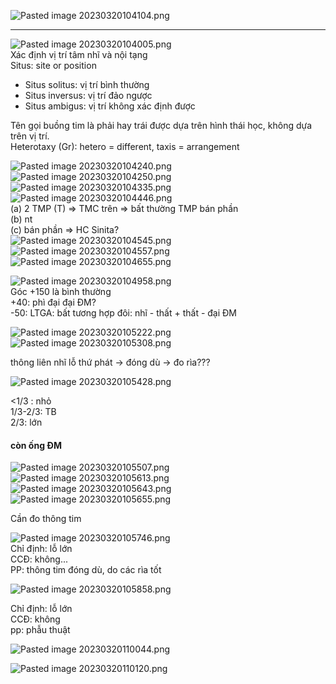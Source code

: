 ![Pasted image 20230320104104.png](../../../../../200%20Files/image/Pasted%20image%2020230320104104.png)  
  
---  
![Pasted image 20230320104005.png](../../../../../200%20Files/image/Pasted%20image%2020230320104005.png)  
Xác định vị trí tâm nhĩ và nội tạng  
Situs: site or position   
- Situs solitus: vị trí bình thường  
- Situs inversus: vị trí đảo ngược  
- Situs ambigus: vị trí không xác định được  
  
Tên gọi buồng tim là phải hay trái được dựa trên hình thái học, không dựa trên vị trí.  
Heterotaxy (Gr): hetero = different, taxis = arrangement  
  
![Pasted image 20230320104240.png](../../../../../200%20Files/image/Pasted%20image%2020230320104240.png)  
![Pasted image 20230320104250.png](../../../../../200%20Files/image/Pasted%20image%2020230320104250.png)  
![Pasted image 20230320104335.png](../../../../../200%20Files/image/Pasted%20image%2020230320104335.png)  
![Pasted image 20230320104446.png](../../../../../200%20Files/image/Pasted%20image%2020230320104446.png)  
(a) 2 TMP (T) => TMC trên => bất thường TMP bán phần  
(b) nt  
(c) bán phần => HC Sinita?  
![Pasted image 20230320104545.png](../../../../../200%20Files/image/Pasted%20image%2020230320104545.png)  
![Pasted image 20230320104557.png](../../../../../200%20Files/image/Pasted%20image%2020230320104557.png)  
![Pasted image 20230320104655.png](../../../../../200%20Files/image/Pasted%20image%2020230320104655.png)  
  
![Pasted image 20230320104958.png](../../../../../200%20Files/image/Pasted%20image%2020230320104958.png)  
Góc +150 là bình thường  
+40: phì đại đại ĐM?  
-50: LTGA: bất tương hợp đôi: nhĩ - thất + thất - đại ĐM  
  
![Pasted image 20230320105222.png](../../../../../200%20Files/image/Pasted%20image%2020230320105222.png)  
![Pasted image 20230320105308.png](../../../../../200%20Files/image/Pasted%20image%2020230320105308.png)  
  
thông liên nhĩ lỗ thứ phát -> đóng dù -> đo rìa???  
  
![Pasted image 20230320105428.png](../../../../../200%20Files/image/Pasted%20image%2020230320105428.png)  
  
<1/3 : nhỏ  
1/3-2/3: TB  
2/3: lớn  
#### còn ống ĐM  
  
![Pasted image 20230320105507.png](../../../../../200%20Files/image/Pasted%20image%2020230320105507.png)  
![Pasted image 20230320105613.png](../../../../../200%20Files/image/Pasted%20image%2020230320105613.png)  
![Pasted image 20230320105643.png](../../../../../200%20Files/image/Pasted%20image%2020230320105643.png)  
![Pasted image 20230320105655.png](../../../../../200%20Files/image/Pasted%20image%2020230320105655.png)  
  
Cần đo thông tim  
  
![Pasted image 20230320105746.png](../../../../../200%20Files/image/Pasted%20image%2020230320105746.png)  
Chỉ định: lỗ lớn  
CCĐ: không...  
PP: thông tim đóng dù, do các rìa tốt  
  
![Pasted image 20230320105858.png](../../../../../200%20Files/image/Pasted%20image%2020230320105858.png)  
  
Chỉ định: lỗ lớn  
CCĐ: không  
pp: phẫu thuật  
  
![Pasted image 20230320110044.png](../../../../../200%20Files/image/Pasted%20image%2020230320110044.png)  
  
![Pasted image 20230320110120.png](../../../../../200%20Files/image/Pasted%20image%2020230320110120.png)  
